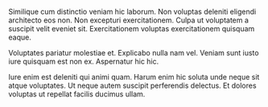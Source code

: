 Similique cum distinctio veniam hic laborum. Non voluptas deleniti eligendi architecto eos non. Non excepturi exercitationem. Culpa ut voluptatem a suscipit velit eveniet sit. Exercitationem voluptas exercitationem quisquam eaque.
 Voluptates pariatur molestiae et. Explicabo nulla nam vel. Veniam sunt iusto iure quisquam est non ex. Aspernatur hic hic.
 Iure enim est deleniti qui animi quam. Harum enim hic soluta unde neque sit atque voluptates. Ut neque autem suscipit perferendis delectus. Et dolores voluptas ut repellat facilis ducimus ullam.